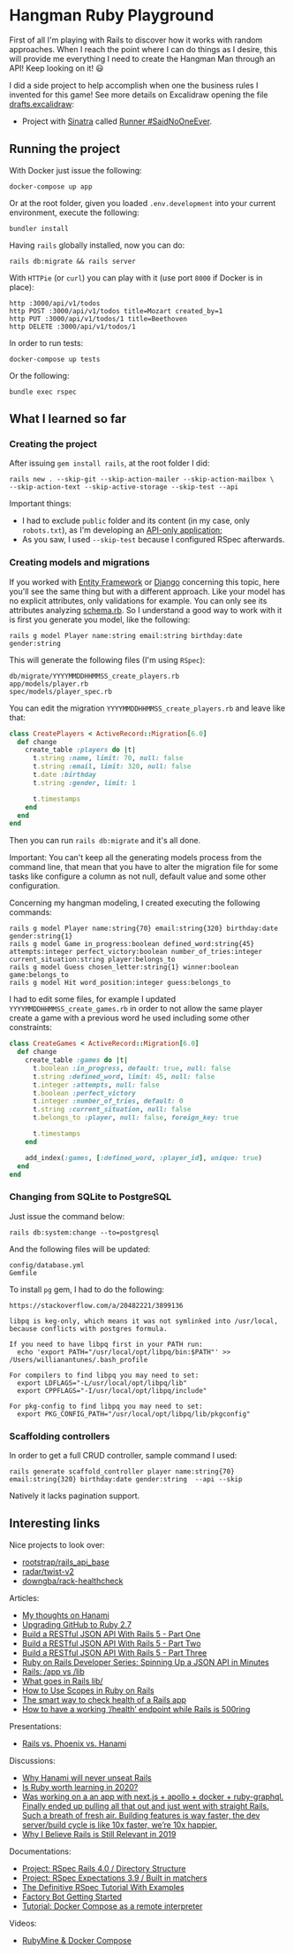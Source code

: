 # Hangman Ruby Playground

First of all I'm playing with Rails to discover how it works with random approaches. When I reach the point where I can do things as I desire, this will provide me everything I need to create the Hangman Man through an API! Keep looking on it! :smiley:

I did a side project to help accomplish when one the business rules I invented for this game! See more details on Excalidraw opening the file [drafts.excalidraw](docs/drafts.excalidraw):

- Project with [Sinatra](https://github.com/sinatra/sinatra) called [Runner #SaidNoOneEver](https://github.com/willianantunes/runner-said-no-one-ever/).

## Running the project

With Docker just issue the following:

    docker-compose up app

Or at the root folder, given you loaded `.env.development` into your current environment, execute the following:

    bundler install
    
Having `rails` globally installed, now you can do:

    rails db:migrate && rails server

With `HTTPie` (or `curl`) you can play with it (use port `8000` if Docker is in place):

    http :3000/api/v1/todos
    http POST :3000/api/v1/todos title=Mozart created_by=1
    http PUT :3000/api/v1/todos/1 title=Beethoven
    http DELETE :3000/api/v1/todos/1

In order to run tests:

    docker-compose up tests

Or the following:

    bundle exec rspec

## What I learned so far

### Creating the project

After issuing `gem install rails`, at the root folder I did:

    rails new . --skip-git --skip-action-mailer --skip-action-mailbox \
    --skip-action-text --skip-active-storage --skip-test --api

Important things:

- I had to exclude `public` folder and its content (in my case, only `robots.txt`), as I'm developing an [API-only application](https://guides.rubyonrails.org/api_app.html);
- As you saw, I used `--skip-test` because I configured RSpec afterwards.

### Creating models and migrations

If you worked with [Entity Framework](https://docs.microsoft.com/en-us/ef/core/managing-schemas/migrations/?tabs=dotnet-core-cli) or [Django](https://docs.djangoproject.com/en/3.1/topics/migrations/) concerning this topic, here you'll see the same thing but with a different approach. Like your model has no explicit attributes, only validations for example. You can only see its attributes analyzing [schema.rb](/db/schema.rb). So I understand a good way to work with it is first you generate you model, like the following:

    rails g model Player name:string email:string birthday:date gender:string

This will generate the following files (I'm using `RSpec`):

    db/migrate/YYYYMMDDHHMMSS_create_players.rb
    app/models/player.rb
    spec/models/player_spec.rb

You can edit the migration `YYYYMMDDHHMMSS_create_players.rb` and leave like that:

```ruby
class CreatePlayers < ActiveRecord::Migration[6.0]
  def change
    create_table :players do |t|
      t.string :name, limit: 70, null: false
      t.string :email, limit: 320, null: false
      t.date :birthday
      t.string :gender, limit: 1

      t.timestamps
    end
  end
end
```

Then you can run `rails db:migrate` and it's all done.

Important: You can't keep all the generating models process from the command line, that mean that you have to alter the migration file for some tasks like configure a column as not null, default value and some other configuration.


Concerning my hangman modeling, I created executing the following commands:

    rails g model Player name:string{70} email:string{320} birthday:date gender:string{1}
    rails g model Game in_progress:boolean defined_word:string{45} attempts:integer perfect_victory:boolean number_of_tries:integer current_situation:string player:belongs_to
    rails g model Guess chosen_letter:string{1} winner:boolean game:belongs_to
    rails g model Hit word_position:integer guess:belongs_to

I had to edit some files, for example I updated `YYYYMMDDHHMMSS_create_games.rb` in order to not allow the same player create a game with a previous word he used including some other constraints:

```ruby
class CreateGames < ActiveRecord::Migration[6.0]
  def change
    create_table :games do |t|
      t.boolean :in_progress, default: true, null: false
      t.string :defined_word, limit: 45, null: false
      t.integer :attempts, null: false
      t.boolean :perfect_victory
      t.integer :number_of_tries, default: 0
      t.string :current_situation, null: false
      t.belongs_to :player, null: false, foreign_key: true

      t.timestamps
    end

    add_index(:games, [:defined_word, :player_id], unique: true)
  end
end
```

### Changing from SQLite to PostgreSQL

Just issue the command below:

    rails db:system:change --to=postgresql

And the following files will be updated:

    config/database.yml
    Gemfile

To install `pg` gem, I had to do the following:

    https://stackoverflow.com/a/20482221/3899136

```text
libpq is keg-only, which means it was not symlinked into /usr/local,
because conflicts with postgres formula.

If you need to have libpq first in your PATH run:
  echo 'export PATH="/usr/local/opt/libpq/bin:$PATH"' >> /Users/willianantunes/.bash_profile

For compilers to find libpq you may need to set:
  export LDFLAGS="-L/usr/local/opt/libpq/lib"
  export CPPFLAGS="-I/usr/local/opt/libpq/include"

For pkg-config to find libpq you may need to set:
  export PKG_CONFIG_PATH="/usr/local/opt/libpq/lib/pkgconfig"
```

### Scaffolding controllers

In order to get a full CRUD controller, sample command I used:

    rails generate scaffold_controller player name:string{70} email:string{320} birthday:date gender:string  --api --skip

Natively it lacks pagination support. 

## Interesting links

Nice projects to look over:

- [rootstrap/rails_api_base](https://github.com/rootstrap/rails_api_base)
- [radar/twist-v2](https://github.com/radar/twist-v2)
- [downgba/rack-healthcheck](https://github.com/downgba/rack-healthcheck)

Articles:

- [My thoughts on Hanami](https://ryanbigg.com/2018/03/my-thoughts-on-hanami)
- [Upgrading GitHub to Ruby 2.7](https://github.blog/2020-08-25-upgrading-github-to-ruby-2-7/)
- [Build a RESTful JSON API With Rails 5 - Part One](https://scotch.io/tutorials/build-a-restful-json-api-with-rails-5-part-one)
- [Build a RESTful JSON API With Rails 5 - Part Two](https://scotch.io/tutorials/build-a-restful-json-api-with-rails-5-part-two)
- [Build a RESTful JSON API With Rails 5 - Part Three](https://scotch.io/tutorials/build-a-restful-json-api-with-rails-5-part-three)
- [Ruby on Rails Developer Series: Spinning Up a JSON API in Minutes](https://rollout.io/blog/ror-developer-series-spinning-up-a-json-api-in-minutes/)
- [Rails: /app vs /lib](https://devblast.com/b/rails-app-vs-lib)
- [What goes in Rails lib/](https://medium.com/extreme-programming/what-goes-in-rails-lib-92c74dfd955e)
- [How to Use Scopes in Ruby on Rails](https://www.rubyguides.com/2019/10/scopes-in-ruby-on-rails/)
- [The smart way to check health of a Rails app](https://blog.arkency.com/2016/02/the-smart-way-to-check-health-of-a-rails-app/)
- [How to have a working ‘/health’ endpoint while Rails is 500ring](https://medium.com/@goncalvesjoao/how-to-have-a-working-health-endpoint-while-rails-is-500ring-509efc1da42c)

Presentations:

- [Rails vs. Phoenix vs. Hanami](https://speakerdeck.com/wintermeyer/rails-vs-phoenix-vs-hanami)

Discussions:

- [Why Hanami will never unseat Rails](https://news.ycombinator.com/item?id=16551850)
- [Is Ruby worth learning in 2020?](https://www.reddit.com/r/ruby/comments/f1sx71/is_ruby_worth_learning_in_2020/)
- [Was working on a an app with next.js + apollo + docker + ruby-graphql. Finally ended up pulling all that out and just went with straight Rails. Such a breath of fresh air. Building features is way faster, the dev server/build cycle is like 10x faster, we’re 10x happier.
](https://twitter.com/holman/status/1225919360385994753)
- [Why I Believe Rails is Still Relevant in 2019](https://www.reddit.com/r/ruby/comments/ay4yu2/why_i_believe_rails_is_still_relevant_in_2019/)

Documentations:

- [Project: RSpec Rails 4.0 / Directory Structure](https://relishapp.com/rspec/rspec-rails/docs/directory-structure)
- [Project: RSpec Expectations 3.9 / Built in matchers](https://relishapp.com/rspec/rspec-expectations/v/3-9/docs/built-in-matchers)
- [The Definitive RSpec Tutorial With Examples](https://www.rubyguides.com/2018/07/rspec-tutorial/)
- [Factory Bot Getting Started](https://github.com/thoughtbot/factory_bot/blob/master/GETTING_STARTED.md)
- [Tutorial: Docker Compose as a remote interpreter](https://www.jetbrains.com/help/ruby/using-docker-compose-as-a-remote-interpreter.html)

Videos:

- [RubyMine & Docker Compose](https://youtu.be/BHniRaZ0_JE)
